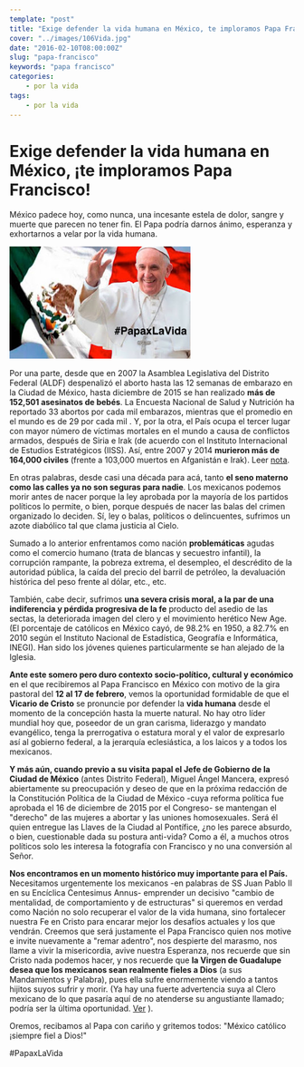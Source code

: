 ```yaml
---
template: "post"
title: "Exige defender la vida humana en México, te imploramos Papa Francisco!"
cover: "../images/106Vida.jpg"
date: "2016-02-10T08:00:00Z"
slug: "papa-francisco"
keywords: "papa francisco"
categories: 
    - por la vida
tags: 
    - por la vida
---
```


# Exige defender la vida humana en México, ¡te imploramos Papa Francisco!
México padece hoy, como nunca, una incesante estela de dolor, sangre y muerte que parecen no tener fin. El Papa podría darnos ánimo, esperanza y exhortarnos a velar por la vida humana.


![Dios](../images/106Vida.jpg) 

Por una parte, desde que en 2007 la Asamblea Legislativa del Distrito Federal (ALDF) despenalizó el aborto hasta las 12 semanas de embarazo en la Ciudad de México, hasta diciembre de 2015 se han realizado **más de 152,501 asesinatos de bebés**. La Encuesta Nacional de Salud y Nutrición ha reportado 33 abortos por cada mil embarazos, mientras que el promedio en el mundo es de 29 por cada mil . Y, por la otra, el País ocupa el tercer lugar con mayor número de víctimas mortales en el mundo a causa de conflictos armados, después de Siria e Irak (de acuerdo con el Instituto Internacional de Estudios Estratégicos (IISS). Así, entre 2007 y 2014 **murieron más de 164,000 civiles** (frente a 103,000 muertos en Afganistán e Irak). Leer [nota](https://www.abc.es/internacional/20150811/abci-guerra-narco-muertos-irak-201508101829.html).


En otras palabras, desde casi una década para acá, tanto **el seno materno como las calles ya no son seguras para nadie**. Los mexicanos podemos morir antes de nacer porque la ley aprobada por la mayoría de los partidos políticos lo permite, o bien, porque después de nacer las balas del crimen organizado lo deciden. Sí, ley o balas, políticos o delincuentes, sufrimos un azote diabólico tal que clama justicia al Cielo.

Sumado a lo anterior enfrentamos como nación **problemáticas** agudas como el comercio humano (trata de blancas y secuestro infantil), la corrupción rampante, la pobreza extrema, el desempleo, el descrédito de la autoridad pública, la caída del precio del barril de petróleo, la devaluación histórica del peso frente al dólar, etc., etc. 

También, cabe decir, sufrimos **una severa crisis moral, a la par de una indiferencia y pérdida progresiva de la fe** producto del asedio de las sectas, la deteriorada imagen del clero y el movimiento herético New Age. (El porcentaje de católicos en México cayó, de 98.2% en 1950, a 82.7% en 2010 según el Instituto Nacional de Estadística, Geografía e Informática, INEGI). Han sido los jóvenes quienes particularmente se han alejado de la Iglesia.

**Ante este somero pero duro contexto socio-político, cultural y económico** en el que recibiremos al Papa Francisco en México con motivo de la gira pastoral del **12 al 17 de febrero**, vemos la oportunidad formidable de que el **Vicario de Cristo** se pronuncie por defender la **vida humana** desde el momento de la concepción hasta la muerte natural. No hay otro líder mundial hoy que, poseedor de un gran carisma, liderazgo y mandato evangélico, tenga la prerrogativa o estatura moral y el valor de expresarlo así al gobierno federal, a la jerarquía eclesiástica, a los laicos y a todos los mexicanos.

**Y más aún, cuando previo a su visita papal el Jefe de Gobierno de la Ciudad de México** (antes Distrito Federal), Miguel Ángel Mancera, expresó abiertamente su preocupación y deseo de que en la próxima redacción de la Constitución Política de la Ciudad de México -cuya reforma política fue aprobada el 16 de diciembre de 2015 por el Congreso- se mantengan el "derecho" de las mujeres a abortar y las uniones homosexuales. Será él quien entregue las Llaves de la Ciudad al Pontífice, ¿no les parece absurdo, o bien, cuestionable dada su postura anti-vida? Como a él, a muchos otros políticos solo les interesa la fotografía con Francisco y no una conversión al Señor.

**Nos encontramos en un momento histórico muy importante para el País.** Necesitamos urgentemente los mexicanos -en palabras de SS Juan Pablo II en su Encíclica Centesimus Annus- emprender un decisivo "cambio de mentalidad, de comportamiento y de estructuras" si queremos en verdad como Nación no solo recuperar el valor de la vida humana, sino fortalecer nuestra Fe en Cristo para encarar mejor los desafíos actuales y los que vendrán. Creemos que será justamente el Papa Francisco quien nos motive e invite nuevamente a "remar adentro", nos despierte del marasmo, nos llame a vivir la misericordia, avive nuestra Esperanza, nos recuerde que sin Cristo nada podemos hacer, y nos recuerde que **la Virgen de Guadalupe desea que los mexicanos sean realmente fieles a Dios** (a sus Mandamientos y Palabra), pues ella sufre enormemente viendo a tantos hijitos suyos sufrir y morir. (Ya hay una fuerte advertencia suya al Clero mexicano de lo que pasaría aquí de no atenderse su angustiante llamado; podría ser la última oportunidad. [Ver](https://sagradoscorazones.wixsite.com/apostolado#!blank/wj28e) ).

Oremos, recibamos al Papa con cariño y gritemos todos: "México católico ¡siempre fiel a Dios!"

#PapaxLaVida   
